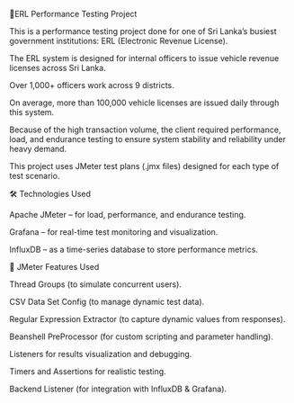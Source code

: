 🧘ERL Performance Testing Project

This is a performance testing project done for one of Sri Lanka’s busiest government institutions: ERL (Electronic Revenue License).

The ERL system is designed for internal officers to issue vehicle revenue licenses across Sri Lanka.

Over 1,000+ officers work across 9 districts.

On average, more than 100,000 vehicle licenses are issued daily through this system.

Because of the high transaction volume, the client required performance, load, and endurance testing to ensure system stability and reliability under heavy demand.

This project uses JMeter test plans (.jmx files) designed for each type of test scenario.

🛠️ Technologies Used

Apache JMeter – for load, performance, and endurance testing.

Grafana – for real-time test monitoring and visualization.

InfluxDB – as a time-series database to store performance metrics.

📌 JMeter Features Used

Thread Groups (to simulate concurrent users).

CSV Data Set Config (to manage dynamic test data).

Regular Expression Extractor (to capture dynamic values from responses).

Beanshell PreProcessor (for custom scripting and parameter handling).

Listeners for results visualization and debugging.

Timers and Assertions for realistic testing.

Backend Listener (for integration with InfluxDB & Grafana).
